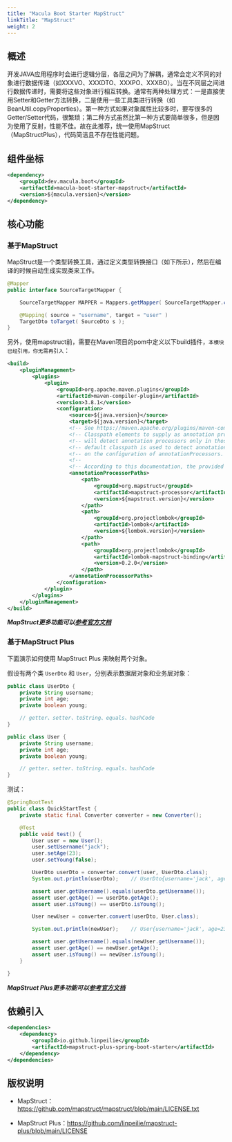 ```yaml
---
title: "Macula Boot Starter MapStruct"
linkTitle: "MapStruct"
weight: 2
---
```

## 概述

开发JAVA应用程序时会进行逻辑分层，各层之间为了解耦，通常会定义不同的对象进行数据传递（如XXXVO、XXXDTO、XXXPO、XXXBO）。当在不同层之间进行数据传递时，需要将这些对象进行相互转换。通常有两种处理方式：一是直接使用Setter和Getter方法转换，二是使用一些工具类进行转换（如BeanUtil.copyProperties）。第一种方式如果对象属性比较多时，要写很多的Getter/Setter代码，很繁琐；第二种方式虽然比第一种方式要简单很多，但是因为使用了反射，性能不佳。故在此推荐，统一使用MapStruct（MapStructPlus），代码简洁且不存在性能问题。



## 组件坐标

```xml
<dependency>
    <groupId>dev.macula.boot</groupId>
    <artifactId>macula-boot-starter-mapstruct</artifactId>
    <version>${macula.version}</version>
</dependency>
```



## 核心功能

### 基于MapStruct
MapStruct是一个类型转换工具，通过定义类型转换接口（如下所示），然后在编译的时候自动生成实现类来工作。
```java
@Mapper
public interface SourceTargetMapper {

    SourceTargetMapper MAPPER = Mappers.getMapper( SourceTargetMapper.class );

    @Mapping( source = "username", target = "user" )
    TargetDto toTarget( SourceDto s );
}
```
另外，使用mapstruct前，需要在Maven项目的pom中定义以下build插件，`本模块已经引用，你无需再引入`：
```xml
<build>
    <pluginManagement>
        <plugins>
            <plugin>
                <groupId>org.apache.maven.plugins</groupId>
                <artifactId>maven-compiler-plugin</artifactId>
                <version>3.8.1</version>
                <configuration>
                    <source>${java.version}</source>
                    <target>${java.version}</target>
                    <!-- See https://maven.apache.org/plugins/maven-compiler-plugin/compile-mojo.html -->
                    <!-- Classpath elements to supply as annotation processor path. If specified, the compiler   -->
                    <!-- will detect annotation processors only in those classpath elements. If omitted, the     -->
                    <!-- default classpath is used to detect annotation processors. The detection itself depends -->
                    <!-- on the configuration of annotationProcessors.                                           -->
                    <!--                                                                                         -->
                    <!-- According to this documentation, the provided dependency processor is not considered!   -->
                    <annotationProcessorPaths>
                        <path>
                            <groupId>org.mapstruct</groupId>
                            <artifactId>mapstruct-processor</artifactId>
                            <version>${mapstruct.version}</version>
                        </path>
                        <path>
                            <groupId>org.projectlombok</groupId>
                            <artifactId>lombok</artifactId>
                            <version>${lombok.version}</version>
                        </path>
                        <path>
                            <groupId>org.projectlombok</groupId>
                            <artifactId>lombok-mapstruct-binding</artifactId>
                            <version>0.2.0</version>
                        </path>
                    </annotationProcessorPaths>
                </configuration>
            </plugin>
        </plugins>
    </pluginManagement>
</build>
```
***MapStruct更多功能可以[参考官方文档](https://mapstruct.plus/mapstruct/1-5-3-Final.html)***

### 基于MapStruct Plus

下面演示如何使用 MapStruct Plus 来映射两个对象。

假设有两个类 `UserDto` 和 `User`，分别表示数据层对象和业务层对象：

```java
public class UserDto {
    private String username;
    private int age;
    private boolean young;

    // getter、setter、toString、equals、hashCode
}

public class User {
    private String username;
    private int age;
    private boolean young;

    // getter、setter、toString、equals、hashCode
}
```

测试：

```java
@SpringBootTest
public class QuickStartTest {
    private static final Converter converter = new Converter();

    @Test
    public void test() {
        User user = new User();
        user.setUsername("jack");
        user.setAge(23);
        user.setYoung(false);

        UserDto userDto = converter.convert(user, UserDto.class);
        System.out.println(userDto);    // UserDto{username='jack', age=23, young=false}

        assert user.getUsername().equals(userDto.getUsername());
        assert user.getAge() == userDto.getAge();
        assert user.isYoung() == userDto.isYoung();

        User newUser = converter.convert(userDto, User.class);

        System.out.println(newUser);    // User{username='jack', age=23, young=false}

        assert user.getUsername().equals(newUser.getUsername());
        assert user.getAge() == newUser.getAge();
        assert user.isYoung() == newUser.isYoung();
    }

}
```

***MapStruct Plus更多功能可以[参考官方文档](https://mapstruct.plus/)***



## 依赖引入

```xml
<dependencies>
    <dependency>
        <groupId>io.github.linpeilie</groupId>
        <artifactId>mapstruct-plus-spring-boot-starter</artifactId>
    </dependency>
</dependencies>
```



## 版权说明

- MapStruct：https://github.com/mapstruct/mapstruct/blob/main/LICENSE.txt

- MapStruct Plus：https://github.com/linpeilie/mapstruct-plus/blob/main/LICENSE

